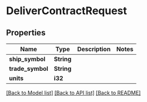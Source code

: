 # DeliverContractRequest

## Properties
Name | Type | Description | Notes
------------ | ------------- | ------------- | -------------
**ship_symbol** | **String** |  | 
**trade_symbol** | **String** |  | 
**units** | **i32** |  | 

[[Back to Model list]](../README.md#documentation-for-models) [[Back to API list]](../README.md#documentation-for-api-endpoints) [[Back to README]](../README.md)


